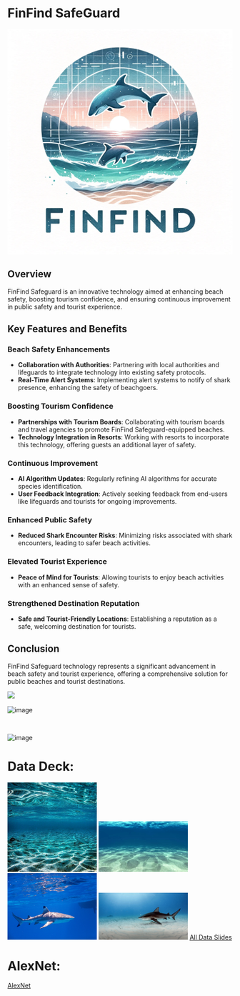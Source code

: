 # FinFind SafeGuard
<img src="FinFind.png" width=800>


## Overview
FinFind Safeguard is an innovative technology aimed at enhancing beach safety, boosting tourism confidence, and ensuring continuous improvement in public safety and tourist experience.

## Key Features and Benefits

### Beach Safety Enhancements
- **Collaboration with Authorities**: Partnering with local authorities and lifeguards to integrate technology into existing safety protocols.
- **Real-Time Alert Systems**: Implementing alert systems to notify of shark presence, enhancing the safety of beachgoers.

### Boosting Tourism Confidence
- **Partnerships with Tourism Boards**: Collaborating with tourism boards and travel agencies to promote FinFind Safeguard-equipped beaches.
- **Technology Integration in Resorts**: Working with resorts to incorporate this technology, offering guests an additional layer of safety.

### Continuous Improvement
- **AI Algorithm Updates**: Regularly refining AI algorithms for accurate species identification.
- **User Feedback Integration**: Actively seeking feedback from end-users like lifeguards and tourists for ongoing improvements.

### Enhanced Public Safety
- **Reduced Shark Encounter Risks**: Minimizing risks associated with shark encounters, leading to safer beach activities.

### Elevated Tourist Experience
- **Peace of Mind for Tourists**: Allowing tourists to enjoy beach activities with an enhanced sense of safety.

### Strengthened Destination Reputation
- **Safe and Tourist-Friendly Locations**: Establishing a reputation as a safe, welcoming destination for tourists.

## Conclusion
FinFind Safeguard technology represents a significant advancement in beach safety and tourist experience, offering a comprehensive solution for public beaches and tourist destinations.


<img src = "https://github.com/nikitabelii/FinFind-SafeGuard/assets/143030719/19bc800e-85b2-4cf6-af74-b5c9373acf8e" width = 800>


![image](https://github.com/nikitabelii/FinFind-SafeGuard/assets/143030719/16c1ecc7-6fe8-4daf-9342-f253111fed6a)

<img src="" width=400> 

![image](https://github.com/nikitabelii/FinFind-SafeGuard/assets/143030719/13352b95-9633-4bf5-98d2-79f5d131e7b3)

# Data Deck:
<img src="underwater4.jpeg" width=200> <img src="underwater3.jpeg" width=200> <img src="sharkscr1.png" width=200> <img src="underwater5.jpeg" width=200>
[ All Data Slides](https://docs.google.com/presentation/d/1GCEIlXu9bqusEShnHxgG5mU2u6IF6JgzBkYBzqsDLYo/edit?usp=sharing)

# AlexNet: 
[AlexNet](https://colab.research.google.com/drive/1v3CwUUp9sjcOkj0G-Ulp8g6gt3dwEkZG?usp=sharing)
